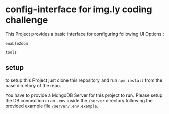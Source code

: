 # config-interface for img.ly coding challenge

This Project provides a basic interface for configuring following UI Options::

`enableZoom`

`tools`

## setup

to setup this Project just clone this repository and run
`npm install` from the base dircetory of the repo.

You have to provide a MongoDB Server for this project to run. Please setup the DB connection in an `.env` inside the `/server` directory following the provided example file `/server/.env.example`.

